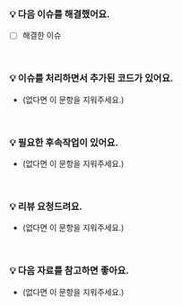 <!--- 
# 뒤에 머지 후 close할 이슈번호를 작성
# 자동으로 close 됩니다.
<strong>
Closes #
</strong>
--->
### 💡 다음 이슈를 해결했어요.
- [ ] 해결한 이슈
<br>

### 💡 이슈를 처리하면서 추가된 코드가 있어요.
- (없다면 이 문항을 지워주세요.)
<br>

### 💡 필요한 후속작업이 있어요.
- (없다면 이 문항을 지워주세요.)
<br>

### 💡 리뷰 요청드려요.
- (없다면 이 문항을 지워주세요.)
<br>

### 💡 다음 자료를 참고하면 좋아요.
- (없다면 이 문항을 지워주세요.)
<br>
